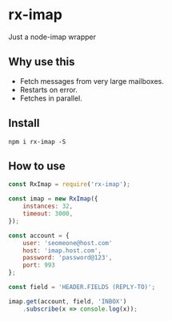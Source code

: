 # rx-imap
Just a node-imap wrapper 

## Why use this
- Fetch messages from very large mailboxes.
- Restarts on error.
- Fetches in parallel.

## Install
```
npm i rx-imap -S
```

## How to use
```js
const RxImap = require('rx-imap');

const imap = new RxImap({
    instances: 32,
    timeout: 3000,
});

const account = {
    user: 'seomeone@host.com'
    host: 'imap.host.com',
    password: 'password@123',
    port: 993
};

const field = 'HEADER.FIELDS (REPLY-TO)';

imap.get(account, field, 'INBOX')
    .subscribe(x => console.log(x));
```
